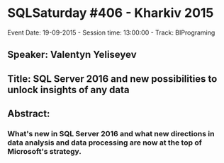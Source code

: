 # SQLSaturday #406 - Kharkiv 2015
Event Date: 19-09-2015 - Session time: 13:00:00 - Track: BIPrograming
## Speaker: Valentyn Yeliseyev
## Title: SQL Server 2016 and new possibilities to unlock insights of any data
## Abstract:
### What's new in SQL Server 2016 and what new directions in data analysis and data processing are now at the top of Microsoft's strategy.
